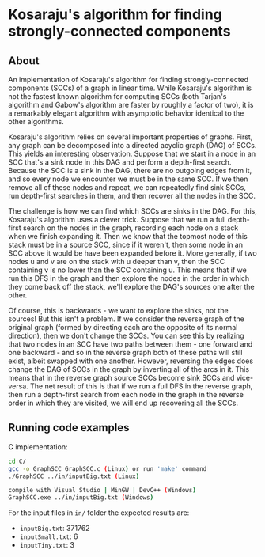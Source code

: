 Kosaraju's algorithm for finding strongly-connected components
===================

About
------------
An implementation of Kosaraju's algorithm for finding strongly-connected 
components (SCCs) of a graph in linear time.  While Kosaraju's algorithm is
not the fastest known algorithm for computing SCCs (both Tarjan's algorithm
and Gabow's algorithm are faster by roughly a factor of two), it is a
remarkably elegant algorithm with asymptotic behavior identical to the other
algorithms.  
  

Kosaraju's algorithm relies on several important properties of graphs.
First, any graph can be decomposed into a directed acyclic graph (DAG) of
SCCs.  This yields an interesting observation.  Suppose that we start in a
node in an SCC that's a sink node in this DAG and perform a depth-first
search.  Because the SCC is a sink in the DAG, there are no outgoing edges
from it, and so every node we encounter we must be in the same SCC.  If we
then remove all of these nodes and repeat, we can repeatedly find sink SCCs,
run depth-first searches in them, and then recover all the nodes in the SCC.  
  

The challenge is how we can find which SCCs are sinks in the DAG.  For this,
Kosaraju's algorithm uses a clever trick.  Suppose that we run a full depth-
first search on the nodes in the graph, recording each node on a stack when
we finish expanding it.  Then we know that the topmost node of this stack
must be in a source SCC, since if it weren't, then some node in an SCC above
it would be have been expanded before it.  More generally, if two nodes u
and v are on the stack with u deeper than v, then the SCC containing v is
no lower than the SCC containing u.  This means that if we run this DFS in
the graph and then explore the nodes in the order in which they come back
off the stack, we'll explore the DAG's sources one after the other.  
  

Of course, this is backwards - we want to explore the sinks, not the
sources!  But this isn't a problem.  If we consider the reverse graph of
the original graph (formed by directing each arc the opposite of its normal
direction), then we don't change the SCCs.  You can see this by realizing
that two nodes in an SCC have two paths between them - one forward and one
backward - and so in the reverse graph both of these paths will still exist,
albeit swapped with one another.  However, reversing the edges does change
the DAG of SCCs in the graph by inverting all of the arcs in it.  This means
that in the reverse graph source SCCs become sink SCCs and vice-versa.
The net result of this is that if we run a full DFS in the reverse graph,
then run a depth-first search from each node in the graph in the reverse
order in which they are visited, we will end up recovering all the SCCs.  


Running code examples
------------
**C** implementation:
```sh
cd C/  
gcc -o GraphSCC GraphSCC.c (Linux) or run 'make' command
./GraphSCC ../in/inputBig.txt (Linux)

compile with Visual Studio | MinGW | DevC++ (Windows)
GraphSCC.exe ../in/inputBig.txt (Windows)
```

For the input files in `in/` folder the expected results are: 
 - `inputBig.txt`: 371762
 - `inputSmall.txt`: 6
 - `inputTiny.txt`: 3
